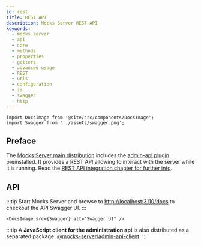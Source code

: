 ```yaml
---
id: rest
title: REST API
description: Mocks Server REST API
keywords:
  - mocks server
  - api
  - core
  - methods
  - properties
  - getters
  - advanced usage
  - REST
  - urls
  - configuration
  - js
  - swagger
  - http
---
```


```mdx-code-block
import DocsImage from '@site/src/components/DocsImage';
import Swagger from '../assets/swagger.png';
```

## Preface

The [Mocks Server main distribution](https://github.com/mocks-server/main/tree/master/packages/main) includes the [admin-api plugin](https://github.com/mocks-server/main/tree/master/packages/plugin-admin-api) preinstalled. It provides a REST API allowing to interact with the server while it is running. Read the [REST API integration chapter for further info](../integrations/rest-api.md).

## API

:::tip
Start Mocks Server and browse to [http://localhost:3110/docs](http://localhost:3110/docs) to checkout the API Swagger UI.
:::

```mdx-code-block
<DocsImage src={Swagger} alt="Swagger UI" />
```

:::tip
A __JavaScript client for the administration api__ is also distributed as a separated package: [@mocks-server/admin-api-client](https://github.com/mocks-server/main/tree/master/packages/admin-api-client).
:::
